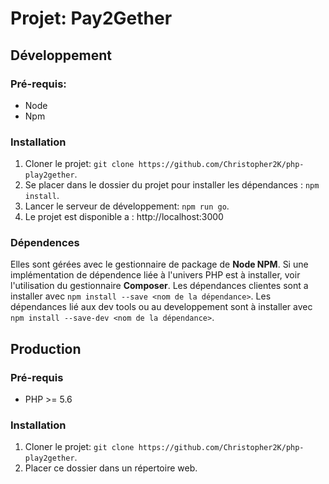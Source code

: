 # Projet: Pay2Gether

## Développement
### Pré-requis: 
* Node
* Npm

### Installation
1. Cloner le projet: `git clone https://github.com/Christopher2K/php-play2gether`.
2. Se placer dans le dossier du projet pour installer les dépendances : `npm install`.
3. Lancer le serveur de développement: `npm run go`.
4. Le projet est disponible a : http://localhost:3000

### Dépendences
Elles sont gérées avec le gestionnaire de package de **Node NPM**.
Si une implémentation de dépendence liée à l'univers PHP est à installer, voir l'utilisation du gestionnaire **Composer**.
Les dépendances clientes sont a installer avec `npm install --save <nom de la dépendance>`.
Les dépendances lié aux dev tools ou au developpement sont à installer avec `npm install --save-dev <nom de la dépendance>`.

## Production
### Pré-requis
* PHP >= 5.6

### Installation
1. Cloner le projet: `git clone https://github.com/Christopher2K/php-play2gether`.
2. Placer ce dossier dans un répertoire web.